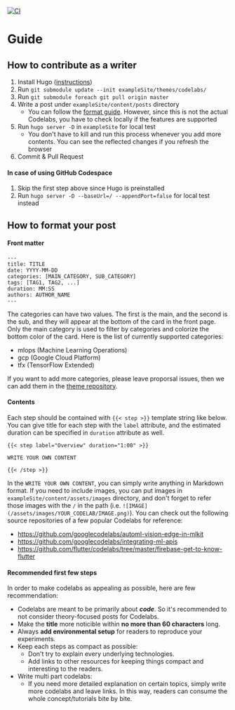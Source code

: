 [![CI](https://github.com/gde-codelabs/gde-codelabs.github.io/actions/workflows/ci.yml/badge.svg)](https://github.com/gde-codelabs/gde-codelabs.github.io/actions/workflows/ci.yml)

# Guide

## How to contribute as a writer

1. Install Hugo ([instructions](https://gohugo.io/getting-started/installing/))
2. Run `git submodule update --init exampleSite/themes/codelabs/`
3. Run `git submodule foreach git pull origin master`
4. Write a post under `exampleSite/content/posts` directory
    - You can follow the [format guide](https://github.com/googlecodelabs/tools). However, since this is not the actual Codelabs, you have to check locally if the features are supported
4. Run `hugo server -D` in `exampleSite` for local test
    - You don't have to kill and run this process whenever you add more contents. You can see the reflected changes if you refresh the browser
5. Commit & Pull Request

#### In case of using GitHub Codespace

1. Skip the first step above since Hugo is preinstalled
2. Run `hugo server -D --baseUrl=/ --appendPort=false` for local test instead

## How to format your post

#### Front matter

```
---
title: TITLE
date: YYYY-MM-DD
categories: [MAIN_CATEGORY, SUB_CATEGORY]
tags: [TAG1, TAG2, ...]
duration: MM:SS
authors: AUTHOR_NAME
---
```

The categories can have two values. The first is the main, and the second is the sub, and they will appear at the bottom of the card in the front page. Only the main category is used to filter by categories and colorize the bottom color of the card. Here is the list of currently supported categories:

- mlops (Machine Learning Operations)
- gcp (Google Cloud Platform)
- tfx (TensorFlow Extended)

If you want to add more categories, please leave proporsal issues, then we can add them in the [theme repository](https://github.com/deep-diver/codelabs-hugo-theme).


#### Contents

Each step should be contained with `{{< step >}}` template string like below. You can give title for each step with the `label` attribute, and the estimated duration can be specified in `duration` attribute as well.

```
{{< step label="Overview" duration="1:00" >}}

WRITE YOUR OWN CONTENT

{{< /step >}}
```

In the `WRITE YOUR OWN CONTENT`, you can simply write anything in Markdown format. If you need to include images, you can put images in `exampleSite/content/assets/images` directory, and don't forget to refer those images with the `/` in the path (i.e. `![IMAGE](/assets/images/YOUR_CODELAB/IMAGE.png)`). You can check out the following source repositories of a few popular Codelabs for reference:

* https://github.com/googlecodelabs/automl-vision-edge-in-mlkit
* https://github.com/googlecodelabs/integrating-ml-apis
* https://github.com/flutter/codelabs/tree/master/firebase-get-to-know-flutter


#### Recommended first few steps

In order to make codelabs as appealing as possible, here are few recommendation: 

- Codelabs are meant to be primarily about **_code_**. So it's recommended to not consider theory-focused 
  posts for Codelabs. 
- Make the **title** more noticible within **no more than 60 characters** long.
- Always **add environmental setup** for readers to reproduce your experiments.
- Keep each steps as compact as possible:
  - Don't try to explain every underlying technologies.
  - Add links to other resources for keeping things compact and interesting to the readers.
- Write multi part codelabs:
  - If you need more detailed explanation on certain topics, simply write more codelabs and leave links. In this way, readers can consume the whole concept/tutorials bite by bite.
  